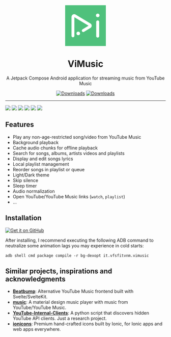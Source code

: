 <div align="center">
    <img src="./app/src/main/ic_launcher-playstore.png" width="128" height="128" style="display: block; margin: 0 auto"/>
    <h1>ViMusic</h1>
    <p>A Jetpack Compose Android application for streaming music from YouTube Music</p>

[![Downloads](https://img.shields.io/badge/-Jetpack%20Compose-3a83f9?style=for-the-badge&logo=jetpackcompose&logoColor=white&labelColor=2ec781)](https://developer.android.com/jetpack/compose)
[![Downloads](https://img.shields.io/github/downloads/vfsfitvnm/ViMusic/total?style=for-the-badge&labelColor=002b41)](https://github.com/vfsfitvnm/ViMusic/releases)
</div>

---

<p>
  <img src="https://user-images.githubusercontent.com/46219656/174445416-4fdc05de-1280-41be-a4e0-d40724606f4a.png" width="200" />
  <img src="https://user-images.githubusercontent.com/46219656/174445418-357c84b1-2db1-4add-9709-cd4a5ecb2215.png" width="200" />
  <img src="https://user-images.githubusercontent.com/46219656/174445421-f5697ec8-adee-4c4d-9aa8-b4336b9d7c86.png" width="200" />
  <img src="https://user-images.githubusercontent.com/46219656/174445419-59a48e05-d1da-4a58-b1cf-b0a3331c1f15.png" width="200" />
  <img src="https://user-images.githubusercontent.com/46219656/174445415-a1f16f1b-362e-4fa3-bc8e-a58d53b26c88.png" width="200" />
  <img src="https://user-images.githubusercontent.com/46219656/174445412-f8b1d15c-908e-490d-8702-0e59cf64772e.png" width="200" />
</p>

## Features
- Play any non-age-restricted song/video from YouTube Music
- Background playback
- Cache audio chunks for offline playback
- Search for songs, albums, artists videos and playlists
- Display and edit songs lyrics
- Local playlist management
- Reorder songs in playlist or queue
- Light/Dark theme
- Skip silence
- Sleep timer
- Audio normalization
- Open YouTube/YouTube Music links (`watch`, `playlist`)
- ...

## Installation
[<img src="https://github.com/machiav3lli/oandbackupx/blob/034b226cea5c1b30eb4f6a6f313e4dadcbb0ece4/badge_github.png" alt="Get it on GitHub" height="80">](https://github.com/vfsfitvnm/ViMusic/releases/latest)

After installing, I recommend executing the following ADB command to neutralize some animation lags you may experience in cold starts:
```
adb shell cmd package compile -r bg-dexopt it.vfsfitvnm.vimusic
```

## Similar projects, inspirations and acknowledgments
- [**Beatbump**](https://github.com/snuffyDev/Beatbump): Alternative YouTube Music frontend built with Svelte/SvelteKit.
- [**music**](https://github.com/z-huang/music): A material design music player with music from YouTube/YouTube Music.
- [**YouTube-Internal-Clients**](https://github.com/zerodytrash/YouTube-Internal-Clients): A python script that discovers hidden YouTube API clients. Just a research project.
- [**ionicons**](https://github.com/ionic-team/ionicons): Premium hand-crafted icons built by Ionic, for Ionic apps and web apps everywhere.
